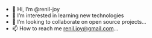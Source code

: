 - 👋 Hi, I’m @renil-joy
- 👀 I’m interested in learning new technologies
- 💞️ I’m looking to collaborate on open source projects...
- 📫 How to reach me renil.joy@gmail.com...

<!---
renil-joy/renil-joy is a ✨ special ✨ repository because its `README.md` (this file) appears on your GitHub profile.
You can click the Preview link to take a look at your changes.
--->
